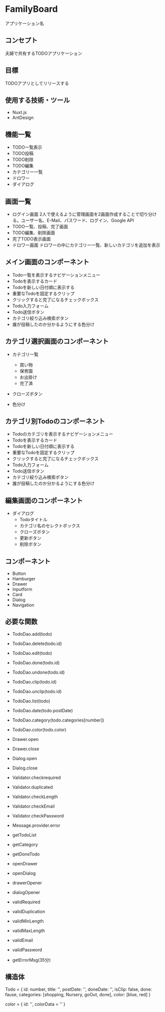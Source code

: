 # FamilyBoard 
アプリケーション名  

## コンセプト  
夫婦で共有するTODOアプリケーション  

## 目標  
TODOアプリとしてリリースする

## 使用する技術・ツール
- Nuxt.js  
- AntDesign  

## 機能一覧
- TODO一覧表示
- TODO投稿
- TODO削除
- TODO編集
- カテゴリー一覧
- ドロワー
- ダイアログ

## 画面一覧
- ログイン画面
  2人で使えるように管理画面を2画面作成することで切り分ける。ユーザー名、E-Mail、パスワード、ログイン、Google API
- TODO一覧、投稿、完了画面
- TODO編集、削除画面
- 完了TODO表示画面
- ドロワー画面
  ドロワーの中にカテゴリー一覧、新しいカテゴリを追加を表示
  
## メイン画面のコンポーネント
- Todo一覧を表示するナビゲーションメニュー
- Todoを表示するカード
- Todoを新しい日付順に表示する
- 重要なTodoを固定するクリップ
- クリックすると完了になるチェックボックス
- Todo入力フォーム
- Todo送信ボタン
- カテゴリ絞り込み検索ボタン
- 誰が投稿したのか分かるようにする色分け

## カテゴリ選択画面のコンポーネント  
- カテゴリ一覧
  - 買い物
  - 保育園
  - お出掛け
  - 完了済

- クローズボタン
- 色分け

## カテゴリ別Todoのコンポーネント
- Todoのカテゴリを表示するナビゲーションメニュー
- Todoを表示するカード
- Todoを新しい日付順に表示する
- 重要なTodoを固定するクリップ
- クリックすると完了になるチェックボックス
- Todo入力フォーム
- Todo送信ボタン
- カテゴリ絞り込み検索ボタン
- 誰が投稿したのか分かるようにする色分け

## 編集画面のコンポーネント
- ダイアログ
  - Todoタイトル
  - カテゴリ名のセレクトボックス
  - クローズボタン
  - 更新ボタン
  - 削除ボタン

## コンポーネント  
- Button
- Hamburger
- Drawer
- Inputform
- Card
- Dialog
- Navigation

## 必要な関数  
- TodoDao.add(todo)
- TodoDao.delete(todo.id)
- TodoDao.edit(todo)
- TodoDao.done(todo.id)
- TodoDao.undone(todo.id)
- TodoDao.clip(todo.id)
- TodoDao.unclip(todo.id)
- TodoDao.list(todo)
- TodoDao.date(todo.postDate)
- TodoDao.category(todo.categories[number])
- TodoDao.color(todo.color)


- Drawer.open
- Drawer.close

- Dialog.open
- Dialog.close

- Validator.checkrequired
- Validator.duplicated
- Validator.checkLength
- Validator.checkEmail
- Validator.checkPassword

- Message.provider.error 

- getTodoList
- getCategory
- getDoneTodo
- openDrawer
- openDialog 
- drawerOpener
- dialogOpener
- validRequired
- validDuplication
- validMinLength
- validMaxLength
- validEmail
- validPassword
- getErrorMsg(35分)

## 構造体  
Todo = {
  id: number,
  title: '',
  postDate: '',
  doneDate: '',
  isClip: false,
  done: fause,
  categories: [shopping, Nursery, goOut, done],
  color: [blue, red]
}

color = {
  id: '',
  colorData = ''
}

